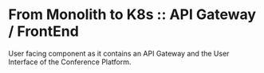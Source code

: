 # From Monolith to K8s :: API Gateway / FrontEnd

User facing component as it contains an API Gateway and the User Interface of the Conference Platform. 
